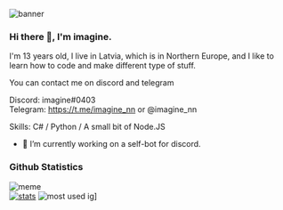 ![banner](https://raw.githubusercontent.com/stop-bark/stop-bark/master/banner.png)

### Hi there 👋, I'm imagine.

I'm 13 years old, I live in Latvia, which is in Northern Europe, and I like to learn how to code and make different type of stuff.  

You can contact me on discord and telegram  

Discord: imagine#0403  
Telegram: https://t.me/imagine_nn or @imagine_nn  

Skills: C# / Python / A small bit of Node.JS  

- 🤖 I’m currently working on a self-bot for discord.  

### Github Statistics
![meme](https://komarev.com/ghpvc/?username=OAuthorization&style=flat-square&color=blueviolet) <br> [![stats](https://github-readme-stats.vercel.app/api?username=stop-bark&show_icons=true&theme=highcontrast)](https://github.com/anuraghazra/github-readme-stats) ![most used ig](https://github-readme-stats.vercel.app/api/top-langs/?username=stop-bark&layout=compact&theme=highcontrast&show_icons=true&langs_count=10)]
